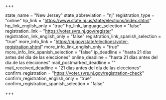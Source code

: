 +++

state_name = "New Jersey"
state_abbreviation = "nj"
registration_type = "online"
hp_link = "https://www.state.nj.us/state/elections/index.shtml"
hp_link_english_only = "true"
hp_link_language_selection = "false"
registration_link = "https://voter.svrs.nj.gov/register"
registration_link_english_only = "false"
registration_link_spanish_selection = "true"
more_info_link = "https://nj.gov/state/elections/voter-registration.shtml"
more_info_link_english_only = "true"
more_info_link_spanish_selection = "false"
ip_deadline = "hasta 21 días antes del día de las elecciones"
online_deadline = "hasta 21 días antes del día de las elecciones"
mail_postmarked_deadline = ""
mail_received_deadline = "21 días antes del día de las elecciones"
confirm_registration = "https://voter.svrs.nj.gov/registration-check"
confirm_registration_english_only = "true"
confirm_registration_spanish_selection = "false"

+++